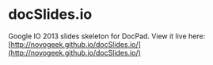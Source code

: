 docSlides.io
============

Google IO 2013 slides skeleton for DocPad. View it live here: [http://novogeek.github.io/docSlides.io/](http://novogeek.github.io/docSlides.io/)
